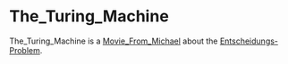 # The_Turing_Machine

The_Turing_Machine is a [Movie_From_Michael](1111.md) about the [Entscheidungs-Problem](600084.md).